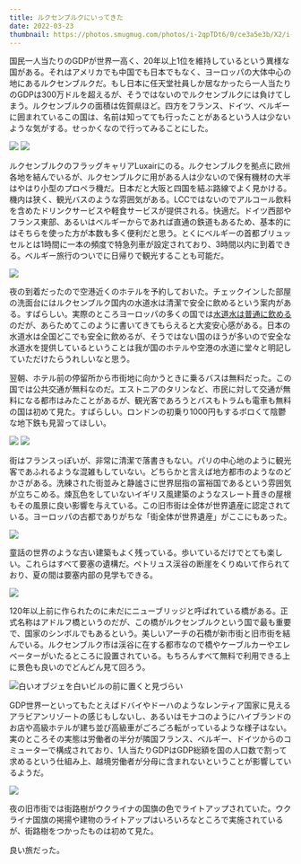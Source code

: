 ```yaml
---
title: ルクセンブルクにいってきた
date: 2022-03-23
thumbnail: https://photos.smugmug.com/photos/i-2qpTDt6/0/ce3a5e3b/X2/i-2qpTDt6-X2.jpg
---
```


国民一人当たりのGDPが世界一高く、20年以上1位を維持しているという異様な国がある。それはアメリカでも中国でも日本でもなく、ヨーロッパの大体中心の地にあるルクセンブルクだ。もし日本に任天堂社員しか居なかったら一人当たりのGDPは300万ドルを超えるが、そうではないのでルクセンブルクには負けてしまう。ルクセンブルクの面積は佐賀県ほど。四方をフランス、ドイツ、ベルギーに囲まれているこの国は、名前は知ってても行ったことがあるという人は少ないような気がする。せっかくなので行ってみることにした。

![](https://photos.smugmug.com/photos/i-n9tgZ86/0/422d3b22/X2/i-n9tgZ86-X2.jpg)
![](https://photos.smugmug.com/photos/i-T5KjmVh/0/d4402465/X2/i-T5KjmVh-X2.jpg)

ルクセンブルクのフラッグキャリアLuxairにのる。ルクセンブルクを拠点に欧州各地を結んでいるが、ルクセンブルクに用がある人は少ないので保有機材の大半はやはり小型のプロペラ機だ。日本だと大阪と四国を結ぶ路線でよく見かける。機内は狭く、観光バスのような雰囲気がある。LCCではないのでアルコール飲料を含めたドリンクサービスや軽食サービスが提供される。快適だ。ドイツ西部やフランス東部、あるいはベルギーからであれば直通の鉄道もあるため、基本的にはそちらを使った方が本数も多く便利だと思う。とくにベルギーの首都ブリュッセルとは1時間に一本の頻度で特急列車が設定されており、3時間以内に到着できる。ベルギー旅行のついでに日帰りで観光することも可能だ。

![](https://photos.smugmug.com/photos/i-x4bKz4m/0/10f55e6e/X2/i-x4bKz4m-X2.jpg)

夜の到着だったので空港近くのホテルを予約しておいた。チェックインした部屋の洗面台にはルクセンブルク国内の水道水は清潔で安全に飲めるという案内がある。すばらしい。実際のところヨーロッパの多くの国では[水道水は普通に飲める](https://www.iswatersafetodrink.in/map)のだが、あらためてこのように書いてきてもらえると大変安心感がある。日本の水道水は全国どこでも安全に飲めるが、そうではない国のほうが多いので安全な水道水を提供しているということは我が国のホテルや空港の水道に堂々と明記していただけたらうれしいなと思う。

翌朝、ホテル前の停留所から市街地に向かうときに乗るバスは無料だった。この国では公共交通が無料なのだ。エストニアのタリンなど、市民に対して交通が無料になる都市はみたことがあるが、観光客であろうとバスもトラムも電車も無料の国は初めて見た。すばらしい。ロンドンの初乗り1000円もするボロくて陰鬱な地下鉄も見習ってほしい。

![](https://photos.smugmug.com/photos/i-gDsQzx5/0/ed9e1d6a/X2/i-gDsQzx5-X2.jpg)
![](https://photos.smugmug.com/photos/i-Zj2ZhpV/0/0d82864c/X2/i-Zj2ZhpV-X2.jpg)

街はフランスっぽいが、非常に清潔で落書きもない。パリの中心地のように観光客であふれるような混雑もしていない。どちらかと言えば地方都市のようなのどかさがある。洗練された街並みと静謐さに世界屈指の富裕国であるという雰囲気が立ちこめる。煉瓦色をしていないイギリス風建築のようなスレート葺きの屋根もその風景に良い影響を与えている。この旧市街は全体が世界遺産に認定されている。ヨーロッパの古都でありがちな「街全体が世界遺産」がここにもあった。

![](https://photos.smugmug.com/photos/i-2qpTDt6/0/ce3a5e3b/X2/i-2qpTDt6-X2.jpg)

童話の世界のような古い建築もよく残っている。歩いているだけでとても楽しい。これらはすべて要塞の遺構だ。ペトリュス渓谷の断崖をくりぬいて作られており、夏の間は要塞内部の見学もできる。

![](https://photos.smugmug.com/photos/i-73gLFxL/0/ea45d63b/X2/i-73gLFxL-X2.jpg)

120年以上前に作られたのに未だにニューブリッジと呼ばれている橋がある。正式名称はアドルフ橋というのだが、この橋がルクセンブルクという国で最も重要で、国家のシンボルでもあるという。美しいアーチの石橋が新市街と旧市街を結んでいる。ルクセンブルク市は渓谷に在する都市なので橋やケーブルカーやエレベーターがいたるところに設置されている。もちろんすべて無料で利用できる上に景色も良いのでどんどん見て回ろう。

![白いオブジェを白いビルの前に置くと見づらい](https://photos.smugmug.com/photos/i-n9Gs76p/0/4954d6ce/X2/i-n9Gs76p-X2.jpg)

GDP世界一といってもたとえばドバイやドーハのようなレンティア国家に見えるアラビアンリゾートの感じもしないし、あるいはモナコのようにハイブランドのお店や高級ホテルが建ち並び高級車がごろごろ転がっているような様子はない。実のところその実態は労働者の半分が隣国フランス、ベルギー、ドイツからのコミューターで構成されており、1人当たりGDPはGDP総額を国の人口数で割って求めるという仕組み上、越境労働者が分母に含まれないということが影響しているようだ。

![](https://photos.smugmug.com/photos/i-W5vJQ56/0/603b9017/X2/i-W5vJQ56-X2.jpg)

夜の旧市街では街路樹がウクライナの国旗の色でライトアップされていた。ウクライナ国旗の掲揚や建物のライトアップはいろいろなところで実施されているが、街路樹をつかったものは初めて見た。

良い旅だった。

